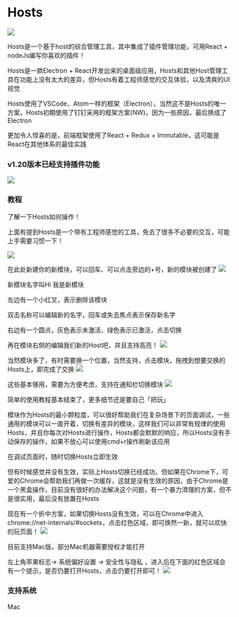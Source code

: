 # Hosts

![](https://github.com/wuguzi/Hosts/blob/master/build/Mac/icon_128x128@2x.png?raw=true)

Hosts是一个基于host的综合管理工具，其中集成了插件管理功能，可用React + nodeJs编写你喜欢的插件！

Hosts是一款Electron + React开发出来的桌面级应用，Hosts和其他Host管理工具在功能上没有太大的差异，但Hosts有着工程师感觉的交互体验，以及清爽的UI视觉

Hosts使用了VSCode、Atom一样的框架（Electron），当然这不是Hosts的唯一方案，Hosts初期使用了钉钉采用的框架方案(NW)，因为一些原因，最后换成了Electron

更加令人惊喜的是，前端框架使用了React + Redux + Immutable，这可能是React在其他体系的最佳实践

### v1.20版本已经支持插件功能
![](https://github.com/wuguzi/Hosts/blob/master/showImg/_8.png?raw=true)


### 教程
了解一下Hosts如何操作！

上面有提到Hosts是一个带有工程师感觉的工具，免去了很多不必要的交互，可能上手需要习惯一下！

![](https://github.com/wuguzi/Hosts/blob/master/showImg/1.png?raw=true)

在此处新建你的新模块，可以回车、可以点击旁边的+号，新的模块被创建了
![](https://github.com/wuguzi/Hosts/blob/master/showImg/2.png?raw=true)

新模块名字叫Hi 我是新模块

左边有一个小红叉，表示删除该模块

双击名称可以编辑新的名字，回车或失去焦点表示保存新名字

右边有一个圆点，灰色表示未激活、绿色表示已激活，点击切换

再在模块右侧的编辑我们新的Host吧，并且支持高亮！
![](https://github.com/wuguzi/Hosts/blob/master/showImg/3.png?raw=true)

当然模块多了，有时需要换一个位置，当然支持，点击模块，拖拽到想要交换的Hosts上，即完成了交换
![](https://github.com/wuguzi/Hosts/blob/master/showImg/4.png?raw=true)

这些基本够用，需要为方便考虑，支持在通知栏切换模块
![](https://github.com/wuguzi/Hosts/blob/master/showImg/5.png?raw=true)

简单的使用教程基本结束了，更多细节还是要自己「把玩」

模块作为Hosts的最小颗粒度，可以很好帮助我们在复杂场景下的页面调试，一些通用的模块可以一直开着，切换有差异的模块，这样我们可以非常有规律的使用Hosts，并且你每次对Hosts进行操作，Hosts都会默默的响应，所以Hosts没有手动保存的操作，如果不放心可以使用cmd+r操作刷新该应用

在调试页面时，随时切换Hosts立即生效

但有时候感觉并没有生效，实际上Hosts切换已经成功，但如果在Chrome下，可爱的Chrome会帮助我们再做一次缓存，这就是没有生效的原因，由于Chrome是一个黑盒操作，目前没有很好的办法解决这个问题，有一个暴力清理的方案，但不是很实用，最后没有放置在Hosts

现在有一个折中方案，如果切换Hosts没有生效，可以在Chrome中进入chrome://net-internals/#sockets，点击红色区域，即可焕然一新，就可以欢快的玩页面！
![](https://github.com/wuguzi/Hosts/blob/master/showImg/6.png?raw=true)

目前支持Mac版，部分Mac机器需要授权才能打开

左上角苹果标志-> 系统偏好设置 -> 安全性与隐私 ，进入后在下面的红色区域会有一个提示，是否仍要打开Hosts，点击仍要打开即可！
![](https://github.com/wuguzi/Hosts/blob/master/showImg/7.png?raw=true)

### 支持系统
Mac
